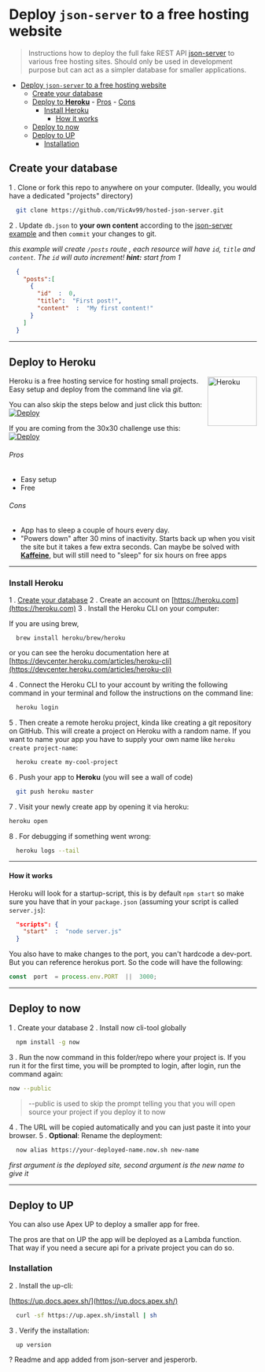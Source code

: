 # Deploy `json-server` to a free hosting website

> Instructions how to deploy the full fake REST API [json-server](https://github.com/typicode/json-server) to various free hosting sites. Should only be used in development purpose but can act as a simpler database for smaller applications.

- [Deploy `json-server` to a free hosting website](#deploy-json-server-to-a-free-hosting-website)
  - [Create your database](#create-your-database)
  - [Deploy to **Heroku**](#deploy-to-heroku)
          - [Pros](#pros)
          - [Cons](#cons)
    - [Install Heroku](#install-heroku)
      - [How it works](#how-it-works)
  - [Deploy to now](#deploy-to-now)
  - [Deploy to UP](#deploy-to-up)
    - [Installation](#installation)

## Create your database

1 . Clone or fork this repo to anywhere on your computer.
(Ideally, you would have a dedicated "projects" directory)

```bash
  git clone https://github.com/VicAv99/hosted-json-server.git
```

2 . Update `db.json` to **your own content** according to the [json-server example](https://github.com/typicode/json-server#example) and then `commit` your changes to git.

_this example will create `/posts` route , each resource will have `id`, `title` and `content`. The `id` will auto increment! **hint:** start from 1_

```json
  {
    "posts":[
      {
        "id"  :  0,
        "title":  "First post!",
        "content"  :  "My first content!"
      }
    ]
  }
```

---

## Deploy to **Heroku**

<img  align="right"  width="100px"  height="auto"  src="https://cdn.worldvectorlogo.com/logos/heroku.svg"  alt="Heroku">

Heroku is a free hosting service for hosting small projects. Easy setup and deploy from the command line via _git_.

You can also skip the steps below and just click this button: [![Deploy](https://www.herokucdn.com/deploy/button.svg)](https://heroku.com/deploy?template=https://github.com/VicAv99/hosted-json-server)

If you are coming from the 30x30 challenge use this: [![Deploy](https://www.herokucdn.com/deploy/button.svg)](https://heroku.com/deploy?template=https://github.com/VicAv99/hosted-json-server/tree/api-30x30)

###### Pros

- Easy setup
- Free

###### Cons

- App has to sleep a couple of hours every day.
- "Powers down" after 30 mins of inactivity. Starts back up when you visit the site but it takes a few extra seconds. Can maybe be solved with [**Kaffeine**](http://kaffeine.herokuapp.com/), but will still need to "sleep" for six hours on free apps

---

### Install Heroku

1 . [Create your database](#create-your-database)
2 . Create an account on [https://heroku.com](https://heroku.com)
3 . Install the Heroku CLI on your computer:

If you are using brew,

```term
  brew install heroku/brew/heroku
```

or you can see the heroku documentation here at [https://devcenter.heroku.com/articles/heroku-cli](https://devcenter.heroku.com/articles/heroku-cli)

4 . Connect the Heroku CLI to your account by writing the following command in your terminal and follow the instructions on the command line:

```bash
  heroku login
```

5 . Then create a remote heroku project, kinda like creating a git repository on GitHub. This will create a project on Heroku with a random name. If you want to name your app you have to supply your own name like `heroku create project-name`:

```bash
  heroku create my-cool-project
```

6 . Push your app to __Heroku__ (you will see a wall of code)

```bash
  git push heroku master
```

7 . Visit your newly create app by opening it via heroku:

```bash
heroku open
```

8 . For debugging if something went wrong:

```bash
  heroku logs --tail
```

---

#### How it works

Heroku will look for a startup-script, this is by default `npm start` so make sure you have that in your `package.json` (assuming your script is called `server.js`):

```json
  "scripts": {
    "start"  :  "node server.js"
  }
```

You also have to make changes to the port, you can't hardcode a dev-port. But you can reference herokus port. So the code will have the following:

```js
const  port  = process.env.PORT  ||  3000;
```

---

## Deploy to now

1 . Create your database
2 . Install now cli-tool globally

```bash
  npm install -g now
```

3 . Run the now command in this folder/repo where your project is. If you run it for the first time, you will be prompted to login, after login, run the command again:

```bash
now --public
```

> --public is used to skip the prompt telling you that you will open source your project if you deploy it to now

4 . The URL will be copied automatically and you can just paste it into your browser.
5 . **Optional**: Rename the deployment:

```bash
  now alias https://your-deployed-name.now.sh new-name
```

_first argument is the deployed site, second argument is the new name to give it_

---

## Deploy to UP

You can also use Apex UP to deploy a smaller app for free.

The pros are that on UP the app will be deployed as a Lambda function. That way if you need a secure api for a private project you can do so.

### Installation

2 . Install the up-cli:

[https://up.docs.apex.sh/](https://up.docs.apex.sh/)

```bash
  curl -sf https://up.apex.sh/install | sh
```

3 . Verify the installation:

```bash
  up version
```

? Readme and app added from json-server and jesperorb.
